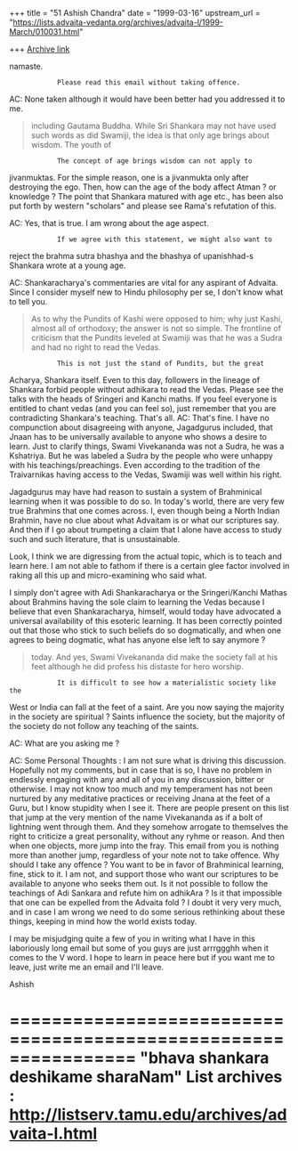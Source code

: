 +++
title = "51 Ashish Chandra"
date = "1999-03-16"
upstream_url = "https://lists.advaita-vedanta.org/archives/advaita-l/1999-March/010031.html"

+++
[Archive link](https://lists.advaita-vedanta.org/archives/advaita-l/1999-March/010031.html)

namaste.

                Please read this email without taking offence.
AC:
None taken although it would have been better had you addressed it to me.
<AC>

>including Gautama Buddha. While Sri Shankara may not have used such words
>as did Swamiji, the idea is that only age brings about wisdom. The youth
of

                The concept of age brings wisdom can not apply to
jivanmuktas.
For the simple reason, one is a jivanmukta only after destroying the ego.
Then, how can the age of the body affect Atman ? or knowledge ?
The point that Shankara matured with age etc., has been also put forth
by western "scholars" and please see Rama's refutation of this.

AC:
Yes, that is true. I am wrong about the age aspect.
<AC>

                If we agree with this statement, we might also want to
reject the
brahma sutra bhashya and the bhashya of upanishhad-s Shankara wrote
at a young age.

AC:
Shankaracharya's commentaries are vital for any aspirant of Advaita. Since
I consider myself new to Hindu philosophy per se, I don't know what to tell
you.
<AC>


>As to why the Pundits of Kashi were opposed to him; why just Kashi, almost
>all of orthodoxy; the answer is not so simple. The frontline of criticism
>that the Pundits leveled at Swamiji was that he was a Sudra and had no
>right to read the Vedas.

                This is not just the stand of Pundits, but the great
Acharya, Shankara
itself.
Even to this day, followers in the lineage of Shankara forbid people
without
adhikara to read the Vedas. Please see the talks with the heads of Sringeri
and
Kanchi maths.
                If you feel everyone is entitled to chant vedas (and you
can feel so),
just remember that you are contradicting Shankara's teaching. That's all.
AC:
That's fine. I have no compunction about disagreeing with anyone,
Jagadgurus included, that Jnaan has to be universally available to anyone
who shows a desire to learn. Just to clarify things, Swami Vivekananda was
not a Sudra, he was a Kshatriya. But he was labeled a Sudra by the people
who were unhappy with his teachings/preachings. Even according to the
tradition of the Traivarnikas having access to the Vedas, Swamiji was well
within his right.

Jagadgurus may have had reason to sustain a system of Brahminical learning
when it was possible to do so. In today's world, there are very few true
Brahmins that one comes across. I, even though being a North Indian
Brahmin, have no clue about what Advaitam is or what our scriptures say.
And then if I go about trumpeting a claim that I alone have access to study
such and such literature, that is unsustainable.

Look, I think we are digressing from the actual topic, which is to teach
and learn here. I am not able to fathom if there is a certain glee factor
involved in raking all this up and micro-examining who said what.

I simply don't agree with Adi Shankaracharya or the Sringeri/Kanchi Mathas
about Brahmins having the sole claim to learning the Vedas because I
believe that even Shankaracharya, himself, would today have advocated a
universal availability of this esoteric learning. It has been correctly
pointed out that those who stick to such beliefs do so dogmatically, and
when one agrees to being dogmatic, what has anyone else left to say anymore
?
<AC>

>today. And yes, Swami Vivekananda did make the society fall at his feet
>although he did profess his distaste for hero worship.


                It is difficult to see how a materialistic society like the
West or India
can fall at the feet of a saint. Are you now saying the majority in the
society
are spiritual ? Saints influence the society, but the majority of the
society
do not follow any teaching of the saints.

AC:
What are you asking me ?
<AC>

AC:
Some Personal Thoughts : I am not sure what is driving this discussion.
Hopefully not my comments, but in case that is so, I have no problem in
endlessly engaging with any and all of you in any discussion, bitter or
otherwise. I may not know too much and my temperament has not been nurtured
by any meditative practices or receiving Jnana at the feet of a Guru, but I
know stupidity when I see it. There are people present on this list that
jump at the very mention of the name Vivekananda as if a bolt of lightning
went through them. And they somehow arrogate to themselves the right to
criticize a great personality, without any ryhme or reason. And then when
one objects, more jump into the fray. This email from you is nothing more
than another jump, regardless of your note not to take offence. Why should
I take any offence ? You want to be in favor of Brahminical learning, fine,
stick to it. I am not, and support those who want our scriptures to be
available to anyone who seeks them out. Is it not possible to follow the
teachings of Adi Sankara and refute him on adhikAra ? Is it that impossible
that one can be expelled from the Advaita fold ? I doubt it very very much,
and in case I am wrong we need to do some serious rethinking about these
things, keeping in mind how the world exists today.

I may be misjudging quite a few of you in writing what I have in this
laboriously long email but some of you guys are just arrrggghh when it
comes to the V word. I hope to learn in peace here but if you want me to
leave, just write me an email and I'll leave.

Ashish

================================================================
"bhava shankara deshikame sharaNam"
List archives : http://listserv.tamu.edu/archives/advaita-l.html
================================================================

